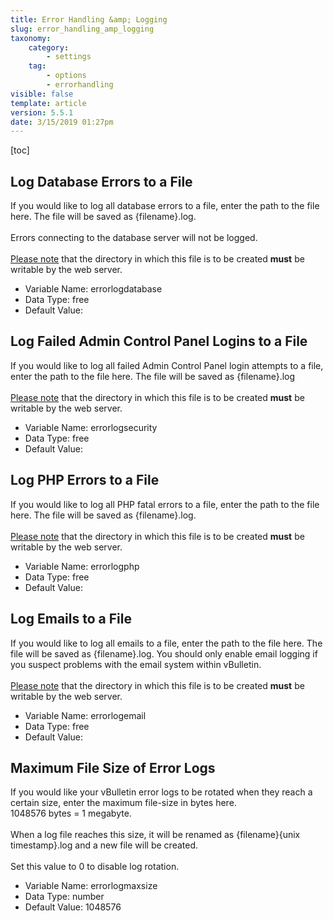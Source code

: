 ```yaml
---
title: Error Handling &amp; Logging
slug: error_handling_amp_logging
taxonomy:
    category:
        - settings
    tag:
        - options
        - errorhandling
visible: false
template: article
version: 5.5.1
date: 3/15/2019 01:27pm
---
```


[toc]

## Log Database Errors to a File
If you would like to log all database errors to a file, enter the path to the file here. The file will be saved as {filename}.log.<br />
<br />
Errors connecting to the database server will not be logged.<br />
<br />
<u>Please note</u> that the directory in which this file is to be created <b>must</b> be writable by the web server.



- Variable Name: errorlogdatabase
- Data Type: free
- Default Value: 

## Log Failed Admin Control Panel Logins to a File
If you would like to log all failed Admin Control Panel login attempts to a file, enter the path to the file here. The file will be saved as {filename}.log<br />
<br />
<u>Please note</u> that the directory in which this file is to be created <b>must</b> be writable by the web server.



- Variable Name: errorlogsecurity
- Data Type: free
- Default Value: 

## Log PHP Errors to a File
If you would like to log all PHP fatal errors to a file, enter the path to the file here. The file will be saved as {filename}.log.<br />
<br />
<u>Please note</u> that the directory in which this file is to be created <b>must</b> be writable by the web server.



- Variable Name: errorlogphp
- Data Type: free
- Default Value: 

## Log Emails to a File
If you would like to log all emails to a file, enter the path to the file here. The file will be saved as {filename}.log. You should only enable email logging if you suspect problems with the email system within vBulletin.<br />
<br />
<u>Please note</u> that the directory in which this file is to be created <b>must</b> be writable by the web server.



- Variable Name: errorlogemail
- Data Type: free
- Default Value: 

## Maximum File Size of Error Logs
If you would like your vBulletin error logs to be rotated when they reach a certain size, enter the maximum file-size in bytes here.<br />1048576 bytes = 1 megabyte.<br />
<br />
When a log file reaches this size, it will be renamed as {filename}{unix timestamp}.log and a new file will be created.<br />
<br />
Set this value to 0 to disable log rotation.



- Variable Name: errorlogmaxsize
- Data Type: number
- Default Value: 1048576
